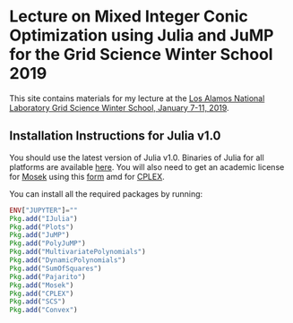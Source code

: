 #  Lecture on Mixed Integer Conic Optimization using Julia and JuMP for the Grid Science Winter School 2019


This site contains materials for my lecture at the [Los Alamos National Laboratory Grid Science Winter School, January 7-11, 2019](http://www.cvent.com/events/2019-grid-science-winter-school-conference/event-summary-58d3065a0e2947bb8750464ffab634ce.aspx). 

## Installation Instructions for Julia v1.0

You should use the latest version of Julia v1.0. Binaries of Julia for all platforms are available [here](http://julialang.org/downloads/).
You will also need to get an academic license for [Mosek](https://www.mosek.com) using this [form](https://license.mosek.com/academic/) amd for [CPLEX](https://www.ibm.com/analytics/data-science/prescriptive-analytics/cplex-optimizer).


You can install all the required packages by running:
```julia
ENV["JUPYTER"]=""
Pkg.add("IJulia")
Pkg.add("Plots")
Pkg.add("JuMP")
Pkg.add("PolyJuMP")
Pkg.add("MultivariatePolynomials")
Pkg.add("DynamicPolynomials")
Pkg.add("SumOfSquares")
Pkg.add("Pajarito")
Pkg.add("Mosek")
Pkg.add("CPLEX")
Pkg.add("SCS")
Pkg.add("Convex")
```


